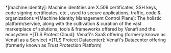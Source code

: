 *[machine identity]: Machine identities are X.509 certificates, SSH keys, code signing certificates, etc., used to secure applications, traffic, code & organizations
*[Machine Identity Management Control Plane]: The holistic platform/service, along with the cultivation & curation of the vast marketplace of solutions, tools & frameworks offered by Venafi and the ecosystem
*[TLS Protect Cloud]: Venafi's SaaS offering (formerly known as Venafi as a Service)
*[TLS Protect Datacenter]: Venafi's Datacenter offering (formerly known as Trust Protection Platform)